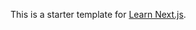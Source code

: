 This is a starter template for [Learn Next.js](https://nextjs.org/learn).

















































































































